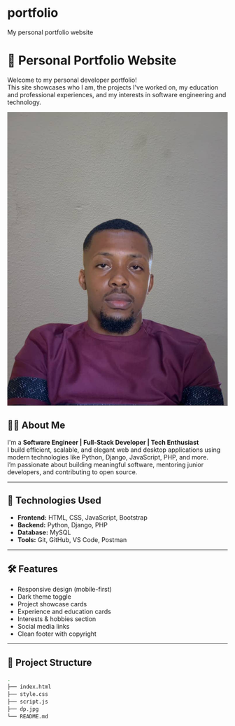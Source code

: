 # portfolio
My personal portfolio website
# 💼 Personal Portfolio Website

Welcome to my personal developer portfolio!  
This site showcases who I am, the projects I've worked on, my education and professional experiences, and my interests in software engineering and technology.

![Portfolio Screenshot](dp.jpg) <!-- Optional: replace with actual screenshot URL -->

## 👨‍💻 About Me

I'm a **Software Engineer | Full-Stack Developer | Tech Enthusiast**  
I build efficient, scalable, and elegant web and desktop applications using modern technologies like Python, Django, JavaScript, PHP, and more.  
I’m passionate about building meaningful software, mentoring junior developers, and contributing to open source.

---

## 🚀 Technologies Used

- **Frontend:** HTML, CSS, JavaScript, Bootstrap
- **Backend:** Python, Django, PHP
- **Database:** MySQL
- **Tools:** Git, GitHub, VS Code, Postman

---

## 🛠️ Features

- Responsive design (mobile-first)
- Dark theme toggle
- Project showcase cards
- Experience and education cards
- Interests & hobbies section
- Social media links
- Clean footer with copyright

---

## 📂 Project Structure

```bash
.
├── index.html
├── style.css
├── script.js
├── dp.jpg
└── README.md
